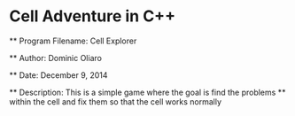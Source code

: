 # Cell Adventure in C++

** Program Filename: Cell Explorer

** Author: Dominic Oliaro

** Date: December 9, 2014

** Description: This is a simple game where the goal is find the problems
** within the cell and fix them so that the cell works normally

